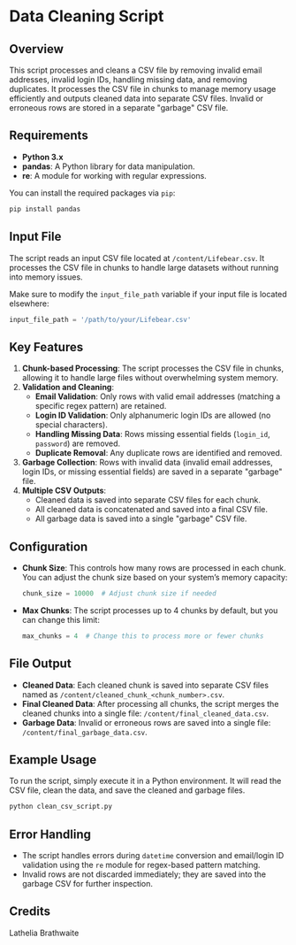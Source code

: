 # Data Cleaning Script

## Overview
This script processes and cleans a CSV file by removing invalid email addresses, invalid login IDs, handling missing data, and removing duplicates. It processes the CSV file in chunks to manage memory usage efficiently and outputs cleaned data into separate CSV files. Invalid or erroneous rows are stored in a separate "garbage" CSV file.

## Requirements
- **Python 3.x**
- **pandas**: A Python library for data manipulation.
- **re**: A module for working with regular expressions.

You can install the required packages via `pip`:
```bash
pip install pandas
```

## Input File
The script reads an input CSV file located at `/content/Lifebear.csv`. It processes the CSV file in chunks to handle large datasets without running into memory issues. 

Make sure to modify the `input_file_path` variable if your input file is located elsewhere:
```python
input_file_path = '/path/to/your/Lifebear.csv'
```

## Key Features
1. **Chunk-based Processing**: The script processes the CSV file in chunks, allowing it to handle large files without overwhelming system memory.
2. **Validation and Cleaning**:
   - **Email Validation**: Only rows with valid email addresses (matching a specific regex pattern) are retained.
   - **Login ID Validation**: Only alphanumeric login IDs are allowed (no special characters).
   - **Handling Missing Data**: Rows missing essential fields (`login_id`, `password`) are removed.
   - **Duplicate Removal**: Any duplicate rows are identified and removed.
3. **Garbage Collection**: Rows with invalid data (invalid email addresses, login IDs, or missing essential fields) are saved in a separate "garbage" file.
4. **Multiple CSV Outputs**:
   - Cleaned data is saved into separate CSV files for each chunk.
   - All cleaned data is concatenated and saved into a final CSV file.
   - All garbage data is saved into a single "garbage" CSV file.

## Configuration

- **Chunk Size**: This controls how many rows are processed in each chunk. You can adjust the chunk size based on your system’s memory capacity:
   ```python
   chunk_size = 10000  # Adjust chunk size if needed
   ```
- **Max Chunks**: The script processes up to 4 chunks by default, but you can change this limit:
   ```python
   max_chunks = 4  # Change this to process more or fewer chunks
   ```

## File Output

- **Cleaned Data**: Each cleaned chunk is saved into separate CSV files named as `/content/cleaned_chunk_<chunk_number>.csv`.
- **Final Cleaned Data**: After processing all chunks, the script merges the cleaned chunks into a single file: `/content/final_cleaned_data.csv`.
- **Garbage Data**: Invalid or erroneous rows are saved into a single file: `/content/final_garbage_data.csv`.

## Example Usage

To run the script, simply execute it in a Python environment. It will read the CSV file, clean the data, and save the cleaned and garbage files.

```bash
python clean_csv_script.py
```

## Error Handling
- The script handles errors during `datetime` conversion and email/login ID validation using the `re` module for regex-based pattern matching.
- Invalid rows are not discarded immediately; they are saved into the garbage CSV for further inspection.



## Credits
Lathelia Brathwaite



